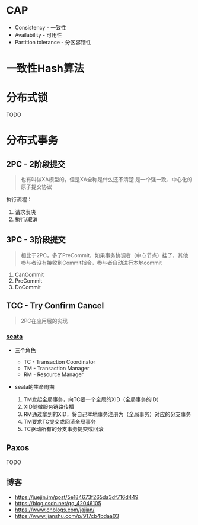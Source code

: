# CAP
- Consistency - 一致性
- Availability - 可用性
- Partition tolerance - 分区容错性

# 一致性Hash算法

# 分布式锁
TODO

# 分布式事务
## 2PC - 2阶段提交
> 也有叫做XA模型的，但是XA全称是什么还不清楚
> 是一个强一致、中心化的原子提交协议

执行流程：
1. 请求表决
2. 执行/取消

## 3PC - 3阶段提交
> 相比于2PC，多了PreCommit，如果事务协调者（中心节点）挂了，其他参与者没有接收到Commit指令，参与者自动进行本地commit
1. CanCommit
2. PreCommit
3. DoCommit

## TCC - Try Confirm Cancel
> 2PC在应用层的实现
### [seata](https://github.com/seata/seata)
- 三个角色
  - TC - Transaction Coordinator
  - TM - Transaction Manager
  - RM - Resource Manager

- seata的生命周期
  1. TM发起全局事务，向TC要一个全局的XID（全局事务的ID）
  2. XID随微服务链路传播
  3. RM通过拿到的XID，将自己本地事务注册为（全局事务）对应的分支事务
  4. TM要求TC提交或回滚全局事务
  5. TC驱动所有的分支事务提交或回滚

## Paxos
TODO

## 博客
- https://juejin.im/post/5e184673f265da3df716d449
- https://blog.csdn.net/qq_42046105
- https://www.cnblogs.com/jajian/
- https://www.jianshu.com/p/917cb4bdaa03
